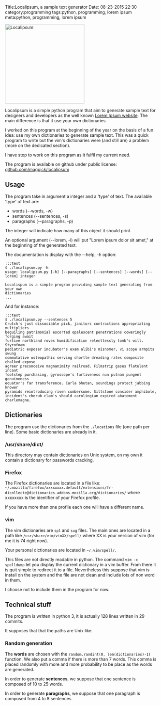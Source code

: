 Title:Localipsum, a sample text generator
Date: 08-23-2015 22:30
category:programming
tags:python, programming, lorem ipsum
meta:python, programming, lorem ipsum

<img class="align-left"
src="/media/2015.08/localipsum.png" alt="Localipsum" width="262">

Localipsum is a simple python program that aim to generate sample text for
designers and developers as the well known
[Lorem Ipsum website](http://lipsum.co.uk/). The main difference is that it use
your own dictionaries.
<!-- PELICAN_END_SUMMARY -->

I worked on this program at the beginning of the year on the basis of a fun idea:
use my own dictionaries to generate sample text.
This was a quick program to write but the vim's dictionaries were (and still
are) a problem (more on the dedicated section).

I have stop to work on this program as it fulfil my current need.

The program is available on github under public license:
[github.com/maggick/localipsum](http://github.com/maggick/localipsum)

## Usage

The program take in argument a integer and a 'type' of text. The available
'type' of text are:

  * words (--words, -w)
  * sentences (--sentences, -s)
  * paragraphs (--paragraphs, -p)

The integer will indicate how many of this object it should print.

An optional argument (--lorem, -l) will put "Lorem ipsum dolor sit amet," at the
beginning of the generated text.

The documentation is display with the --help, -h option:

    :::text
    $ ./localipsum.py -h
    usage: localipsum.py [-h] [--paragraphs] [--sentences] [--words] [--lorem] integer

    Localispum is a simple program providing sample text generating from your own
    dictionaries
    ...

And for instance:

    :::text
    $ ./localipsum.py --sentences 5
    Crutch's just dissociable pick, janitors contractions appropriating multipliers
    beguiling patrimonial escorted opalescent penetrations coweringly forging await
    furtive northland roves humidification relentlessly tomb's will. Styrofoam
    pediatric exposer incubator's exam alibi's misnomer, vi scope armpits swung
    commutative osteopathic serving chortle dreading rates composite chalked expose
    agreer preconceive magnanimity railroad. Filmstrip gases flatulent incant
    footstep purchasing, gyroscope's furtiveness nun putnam pungent genuineness
    equator's far transference. Carla bhutan, soundings protect jabbing knower
    pyramids reintroducing riven cumbersome. Siltstone consider amphibole,
    incident's cherub clam's should carolingian expired abatement charlemagne.

## Dictionaries

The program use the dictionaries from the `./locations` file (one path per
line). Some basic dictionaries are already in it.

### /usr/share/dict/

This directory may contain dictionaries on Unix system, on my own it contain a
dictionary for passwords cracking.

### Firefox

The Firefox dictionaries are located in a file like:
`~/.mozilla/firefox/xxxxxxxx.default/extensions/fr-dicollecte@dictionaries.addons.mozilla.org/dictionaries/`
where xxxxxxxx is the identifier of your Firefox profile.

If you have more than one profile each one will have a different name.

### vim

The vim dictionaries are `spl` and `sug` files. The main ones are located in a
path like `/usr/share/vim/vimXX/spell/` where XX is your version of vim (for me
it is 74 right now).

Your personal dictionaries are located in `~/.vim/spell/`.

This files are not directly readable in python. The command `vim -c spelldump`
let you display the current dictionary in a vim buffer. From there it is quit
simple to redirect it to a file. Nevertheless this suppose that vim is install
on the system and the file are not clean and include lots of non word in them.

I choose not to include them in the program for now.

## Technical stuff

The program is written in python 3, it is actually 128 lines written in 29
commits.

It supposes that that the paths are Unix like.

### Random generation

The **words** are chosen with the `random.randint(0, len(dictionaries)-1)` function.
We also put a comma if there is more than 7 words. This comma is placed randomly
with more and more probability to be place as the words are generated.

In order to generate **sentences**, we suppose that one sentence is composed of 10
to 25 words.

In order to generate **paragraphs**, we suppose that one paragraph is composed from
4 to 8 sentences.
